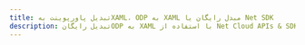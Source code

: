 ---title: تبدیل پاورپوینت بهXAML، ODP به XAML مبدل رایگان یا Net SDKdescription: تبدیل رایگانODP به XAML با استفاده از Net Cloud APIs & SDK. همچنین اسناد Microsoft PowerPoint را در Cloud ایجاد، ویرایش و رندر کنید.---